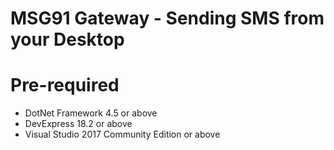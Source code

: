 # MSG91 Gateway - Sending SMS from your Desktop

# Pre-required
* DotNet Framework 4.5 or above
* DevExpress 18.2 or above
* Visual Studio 2017 Community Edition or above

